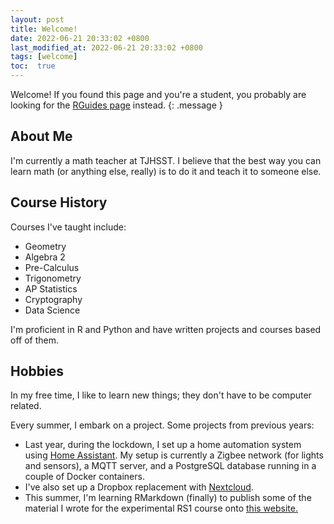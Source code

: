 ```yaml
---
layout: post
title: Welcome!
date: 2022-06-21 20:33:02 +0800
last_modified_at: 2022-06-21 20:33:02 +0800
tags: [welcome]
toc:  true
---
```

Welcome! If you found this page and you're a student, you probably are looking for the [RGuides page](https://kaisamng.github.io/RGuides/index.html) instead. 
{: .message }

## About Me

I'm currently a math teacher at TJHSST. I believe that the best way you can learn math (or anything else, really) is to do it and teach it to someone else.

## Course History

Courses I've taught include:

- Geometry
- Algebra 2
- Pre-Calculus
- Trigonometry
- AP Statistics
- Cryptography
- Data Science

I'm proficient in R and Python and have written projects and courses based off of them.

## Hobbies

In my free time, I like to learn new things; they don't have to be computer related.

Every summer, I embark on a project. Some projects from previous years:

- Last year, during the lockdown, I set up a home automation system using [Home Assistant](https://github.com/home-assistant/core). My setup is currently a Zigbee network (for lights and sensors), a MQTT server, and a PostgreSQL database running in a couple of Docker containers.
- I've also set up a Dropbox replacement with [Nextcloud](https://github.com/nextcloud/server).
- This summer, I'm learning RMarkdown (finally) to publish some of the material I wrote for the experimental RS1 course onto [this website.](https://kaisamng.github.io/RGuides/index.html) 